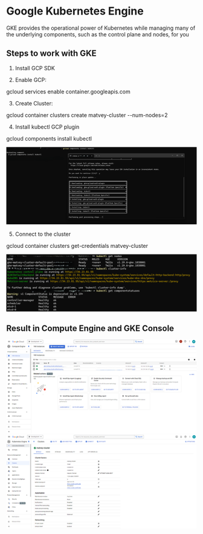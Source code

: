 # Google Kubernetes Engine
GKE provides the operational power of Kubernetes while managing many of the underlying components, such as the control plane and nodes, for you

## Steps to work with GKE

1. Install GCP SDK

2. Enable GCP:

gcloud services enable container.googleapis.com

3. Create Cluster:

gcloud container clusters create matvey-cluster --num-nodes=2

4. Install kubectl GCP plugin

gcloud components install kubectl

<img src="https://github.com/MatveyGuralskiy/GCP/blob/main/GKE/Screens/Install%20gke-plugin.png?raw=true">

5. Connect to the cluster

gcloud container clusters get-credentials matvey-cluster

<img src="https://github.com/MatveyGuralskiy/GCP/blob/main/GKE/Screens/kubectl.png?raw=true">

## Result in Compute Engine and GKE Console

<img src="https://github.com/MatveyGuralskiy/GCP/blob/main/GKE/Screens/Compute-Engine.png?raw=true">

<img src="https://github.com/MatveyGuralskiy/GCP/blob/main/GKE/Screens/GKE.png?raw=true">
